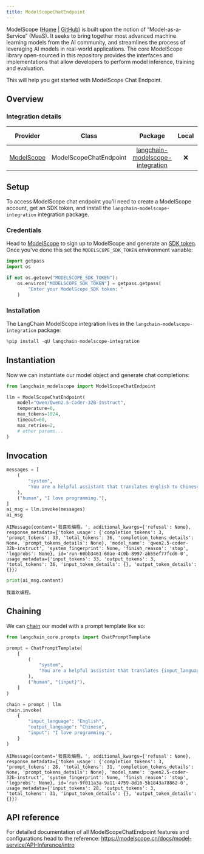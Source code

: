```yaml
---
title: ModelScopeChatEndpoint
---
```



ModelScope ([Home](https://www.modelscope.cn/) | [GitHub](https://github.com/modelscope/modelscope)) is built upon the notion of “Model-as-a-Service” (MaaS). It seeks to bring together most advanced machine learning models from the AI community, and streamlines the process of leveraging AI models in real-world applications. The core ModelScope library open-sourced in this repository provides the interfaces and implementations that allow developers to perform model inference, training and evaluation.

This will help you get started with ModelScope Chat Endpoint.

## Overview

### Integration details

|Provider| Class | Package | Local | Serializable | Package downloads | Package latest |
|:---:|:---:|:---:|:---:|:---:|:---:|:---:|
|[ModelScope](/oss/integrations/providers/modelscope/)| ModelScopeChatEndpoint | [langchain-modelscope-integration](https://pypi.org/project/langchain-modelscope-integration/) | ❌ | ❌ | ![PyPI - Downloads](https://img.shields.io/pypi/dm/langchain-modelscope-integration?style=flat-square&label=%20) | ![PyPI - Version](https://img.shields.io/pypi/v/langchain-modelscope-integration?style=flat-square&label=%20) |

## Setup

To access ModelScope chat endpoint you'll need to create a ModelScope account, get an SDK token, and install the `langchain-modelscope-integration` integration package.

### Credentials

Head to [ModelScope](https://modelscope.cn/) to sign up to ModelScope and generate an [SDK token](https://modelscope.cn/my/myaccesstoken). Once you've done this set the `MODELSCOPE_SDK_TOKEN` environment variable:

```python
import getpass
import os

if not os.getenv("MODELSCOPE_SDK_TOKEN"):
    os.environ["MODELSCOPE_SDK_TOKEN"] = getpass.getpass(
        "Enter your ModelScope SDK token: "
    )
```

### Installation

The LangChain ModelScope integration lives in the `langchain-modelscope-integration` package:

```python
%pip install -qU langchain-modelscope-integration
```

## Instantiation

Now we can instantiate our model object and generate chat completions:

```python
from langchain_modelscope import ModelScopeChatEndpoint

llm = ModelScopeChatEndpoint(
    model="Qwen/Qwen2.5-Coder-32B-Instruct",
    temperature=0,
    max_tokens=1024,
    timeout=60,
    max_retries=2,
    # other params...
)
```

## Invocation

```python
messages = [
    (
        "system",
        "You are a helpful assistant that translates English to Chinese. Translate the user sentence.",
    ),
    ("human", "I love programming."),
]
ai_msg = llm.invoke(messages)
ai_msg
```

```output
AIMessage(content='我喜欢编程。', additional_kwargs={'refusal': None}, response_metadata={'token_usage': {'completion_tokens': 3, 'prompt_tokens': 33, 'total_tokens': 36, 'completion_tokens_details': None, 'prompt_tokens_details': None}, 'model_name': 'qwen2.5-coder-32b-instruct', 'system_fingerprint': None, 'finish_reason': 'stop', 'logprobs': None}, id='run-60bb3461-60ae-4c0b-8997-ab55ef77fcd6-0', usage_metadata={'input_tokens': 33, 'output_tokens': 3, 'total_tokens': 36, 'input_token_details': {}, 'output_token_details': {}})
```

```python
print(ai_msg.content)
```

```output
我喜欢编程。
```

## Chaining

We can [chain](/oss/how-to/sequence/) our model with a prompt template like so:

```python
from langchain_core.prompts import ChatPromptTemplate

prompt = ChatPromptTemplate(
    [
        (
            "system",
            "You are a helpful assistant that translates {input_language} to {output_language}.",
        ),
        ("human", "{input}"),
    ]
)

chain = prompt | llm
chain.invoke(
    {
        "input_language": "English",
        "output_language": "Chinese",
        "input": "I love programming.",
    }
)
```

```output
AIMessage(content='我喜欢编程。', additional_kwargs={'refusal': None}, response_metadata={'token_usage': {'completion_tokens': 3, 'prompt_tokens': 28, 'total_tokens': 31, 'completion_tokens_details': None, 'prompt_tokens_details': None}, 'model_name': 'qwen2.5-coder-32b-instruct', 'system_fingerprint': None, 'finish_reason': 'stop', 'logprobs': None}, id='run-9f011a3a-9a11-4759-8d16-5b1843a78862-0', usage_metadata={'input_tokens': 28, 'output_tokens': 3, 'total_tokens': 31, 'input_token_details': {}, 'output_token_details': {}})
```

## API reference

For detailed documentation of all ModelScopeChatEndpoint features and configurations head to the reference: <https://modelscope.cn/docs/model-service/API-Inference/intro>
